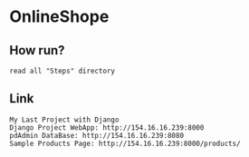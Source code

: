 # OnlineShope

## How run?

    read all "Steps" directory

## Link

    My Last Project with Django
    Django Project WebApp: http://154.16.16.239:8000
    pdAdmin DataBase: http://154.16.16.239:8080
    Sample Products Page: http://154.16.16.239:8000/products/